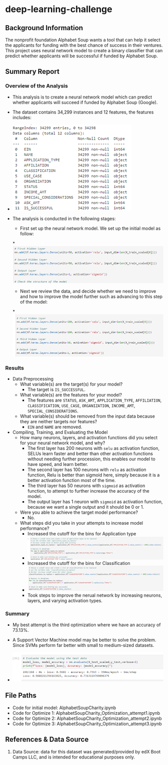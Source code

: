 # deep-learning-challenge

## Background Information
The nonprofit foundation Alphabet Soup wants a tool that can help it select the applicants for funding with the best chance of success in their ventures. 
This project uses neural network model to create a binary classifier that can predict whether applicants will be successful if funded by Alphabet Soup.

## Summary Report

### Overview of the Analysis
* This analysis is to create a neural network model which can predict whether applicants will succeed if funded by Alphabet Soup (Google).

* The dataset contains 34,299 instances and 12 features, the features includes:
* ![image](Images/Dataset_data.PNG)

* The analysis is conducted in the following stages:
  * First set up the neural network model. We set up the initial model as follow:

  *![image](Images/First_model.PNG)

  * Next we review the data, and decide whether we need to improve and how to improve the model further such as advancing to this step of the model:
  
  *![image](Images/Final_model.PNG)

### Results
* Data Preprocessing
  - What variable(s) are the target(s) for your model?
    - The target is `IS_SUCCESSFUL`.
  - What variable(s) are the features for your model?
    - The features are `STATUS`, `ASK_AMT`, `APPLICATION_TYPE`, `AFFILIATION`, `CLASSIFICATION`, `USE_CASE`, `ORGANIZATION`, `INCOME_AMT`, `SPECIAL_CONSIDERATIONS`.
  - What variable(s) should be removed from the input data because they are neither targets nor features?
    - `EIN` and `NAME` are removed.
* Compiling, Training, and Evaluating the Model
  - How many neurons, layers, and activation functions did you select for your neural network model, and why?
    - The first layer has 200 neurons with `selu` as activation function, SELUs learn faster and better than other activation functions without needing further procession, this enables our model to have speed, and learn better.
    - The second layer has 100 neurons with `relu` as activation function, Relu is better than sigmoid here, simply because it is a better activation function most of the time.
    - The third layer has 50 neurons with `sigmoid` as activation function, to attempt to further increase the accuracy of the model.
    - The output layer has 1 neuron with `sigmoid` as activation function, because we want a single output and it should be 0 or 1.
  - Were you able to achieve the target model performance?
    - No.
  - What steps did you take in your attempts to increase model performance?
    - Increased the cutoff for the bins for Application type
    - ![image](Images/Application_cutoff.PNG) 
    - Increased the cutoff for the bins for Classification
    - ![image](Images/Classification_cutoff.PNG)   
    - Took steps to improve the nerual network by increasing neurons, layers, and varying activation types.
  
### Summary

* My best attempt is the third optimization where we have an accuracy of 73.13%.
* A Support Vector Machine model may be better to solve the problem. Since SVMs perform far better with small to medium-sized datasets.

* ![image](Images/Final_model_results.PNG)

## File Paths

- Code for initial model: AlphabetSoupCharity.ipynb
- Code for Optimize 1: AlphabetSoupCharity_Optimization_attempt1.ipynb
- Code for Optimize 2: AlphabetSoupCharity_Optimization_attempt2.ipynb
- Code for Optimize 3: AlphabetSoupCharity_Optimization_attempt3.ipynb

## References & Data Source

1. Data Source: data for this dataset was generated/provided by edX Boot Camps LLC, and is intended for educational purposes only.
